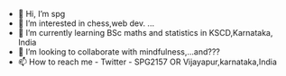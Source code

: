- 👋 Hi, I’m spg
- 👀 I’m interested in chess,web dev. ...
- 🌱 I’m currently learning BSc maths and statistics in KSCD,Karnataka, India 
- 💞️ I’m looking to collaborate with mindfulness,...and???
- 📫 How to reach me -
Twitter - SPG2157
OR
Vijayapur,karnataka,India

<!---
spg-cs50/spg-cs50 is a ✨ special ✨ repository because its `README.md` (this file) appears on your GitHub profile.
You can click the Preview link to take a look at your changes.
--->
